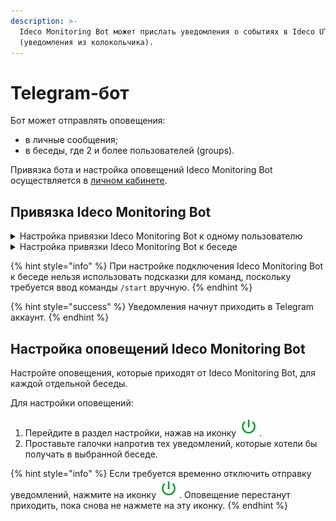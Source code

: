 ```yaml
---
description: >-
  Ideco Monitoring Bot может прислать уведомления о событиях в Ideco UTM
  (уведомления из колокольчика).
---
```


# Telegram-бот

Бот может отправлять оповещения:

* в личные сообщения;
* в беседы, где 2 и более пользователей (groups).

Привязка бота и настройка оповещений Ideco Monitoring Bot осуществляется в [личном кабинете](https://my.ideco.ru/).
## Привязка Ideco Monitоring Bot

<details>
<summary>Настройка привязки Ideco Monitoring Bot к одному пользователю</summary>

1. Настроить Интернет на Ideco UTM.
2. [Привязать лицензию](/settings/server-management/license-management.md) к серверу. 
3. Перейти к диалогу с ботом: [@ideco\_monitor\_bot](https://telegram.im/@ideco_monitor_bot).
4. Написать боту `/start`.
5. Скопировать код привязки к аккаунту.
6. Перейти в раздел **Ideco Monitoring Bot** в [личном кабинете](https://my.ideco.ru/#/ideco-monitoring-bot).
7. Нажать на кнопку **Привязать аккаунт**.
8. Ввести код в соответствующее поле и нажать на кнопку **Привязать**.

![](/.gitbook/assets/telegram-bot.png)

</details>

<details>

<summary>Настройка привязки Ideco Monitoring Bot к беседе</summary>

1. Настроить Интернет на Ideco UTM.
2. [Привязать лицензию](/settings/server-management/license-management.md) к серверу.
3. Перейти в группу и добавить пользователя @ideco_monitoring_bot.
4. Написать `/start` в группе.
5. Скопировать код привязки к аккаунту.
6. Перейти в раздел **Ideco Monitoring Bot** в [личном кабинете](https://my.ideco.ru/#/ideco-monitoring-bot).
7. Нажать на кнопку **Привязать аккаунт**.
8. Ввести код в соответствующее поле и нажать на кнопку **Привязать**.

![](/.gitbook/assets/telegram-bot.png)

</details>

{% hint style="info" %}
При настройке подключения Ideco Monitoring Bot к беседе нельзя использовать подсказки для команд, поскольку требуется ввод команды `/start` вручную.
{% endhint %}

{% hint style="success" %}
Уведомления начнут приходить в Telegram аккаунт.
{% endhint %}

## Настройка оповещений Ideco Monitоring Bot

Настройте оповещения, которые приходят от Ideco Monitoring Bot, для каждой отдельной беседы.

Для настройки оповещений:
1. Перейдите в раздел настройки, нажав на иконку ![bot_notification_settings.svg](/.gitbook/assets/icon-bot-off.png).
2. Проставьте галочки напротив тех уведомлений, которые хотели бы получать в выбранной беседе.

{% hint style="info" %}
Если требуется временно отключить отправку уведомлений, нажмите на иконку ![bot\_notification\_shutdown.svg](/.gitbook/assets/icon-bot-off.png). Оповещение перестанут приходить, пока снова не нажмете на эту иконку.
{% endhint %}
